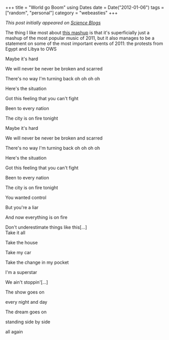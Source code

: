 +++
title = "World go Boom"
using Dates
date = Date("2012-01-06")
tags = ["random", "personal"]
category = "webeasties"
+++

_This post initially appeared on [Science Blogs](http://scienceblogs.com/webeasties)_

The thing I like most about [this mashup](http://youtu.be/6mkn7YICHI8) is that it's superficially just a mashup of the most popular music of 2011, but it also manages to be a statement on some of the most important events of 2011: the protests from Egypt and Libya to OWS

Maybe it's hard

We will never be never be broken and scarred

There's no way I'm turning back oh oh oh oh

Here's the situation

Got this feeling that you can't fight

Been to every nation

The city is on fire tonight

Maybe it's hard

We will never be never be broken and scarred

There's no way I'm turning back oh oh oh oh

Here's the situation

Got this feeling that you can't fight

Been to every nation

The city is on fire tonight

You wanted control

But you're a liar

And now everything is on fire

Don't underestimate things like this[...]  
Take it all

Take the house

Take my car

Take the change in my pocket

I'm a superstar

We ain't stoppin'[...]

The show goes on

every night and day

The dream goes on

standing side by side

all again

      
  
